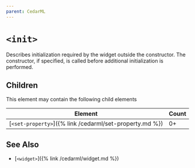 ```yaml
---
parent: CedarML
---
```

# `<init>`
Describes initialization required by the widget outside the constructor.
The constructor, if specified, is called before additional initialization is
performed.

## Children
This element may contain the following child elements

| Element                                        | Count |
|------------------------------------------------|-------|
| [`<set-property>`]({% link /cedarml/set-property.md %}) | 0+    |

## See Also
- [`<widget>`]({% link /cedarml/widget.md %})
